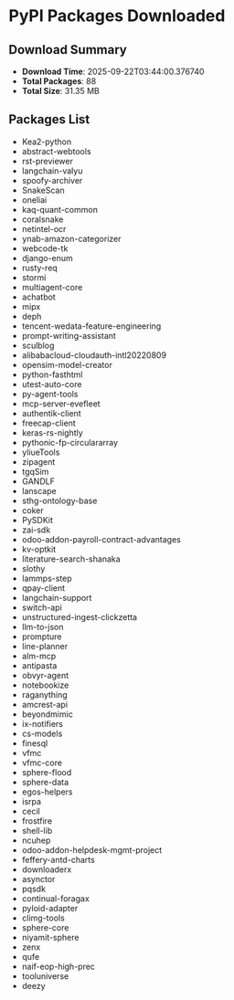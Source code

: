 # PyPI Packages Downloaded

## Download Summary
- **Download Time**: 2025-09-22T03:44:00.376740
- **Total Packages**: 88
- **Total Size**: 31.35 MB

## Packages List
- Kea2-python
- abstract-webtools
- rst-previewer
- langchain-valyu
- spoofy-archiver
- SnakeScan
- oneliai
- kaq-quant-common
- coralsnake
- netintel-ocr
- ynab-amazon-categorizer
- webcode-tk
- django-enum
- rusty-req
- stormi
- multiagent-core
- achatbot
- mipx
- deph
- tencent-wedata-feature-engineering
- prompt-writing-assistant
- sculblog
- alibabacloud-cloudauth-intl20220809
- opensim-model-creator
- python-fasthtml
- utest-auto-core
- py-agent-tools
- mcp-server-evefleet
- authentik-client
- freecap-client
- keras-rs-nightly
- pythonic-fp-circulararray
- yliueTools
- zipagent
- tgqSim
- GANDLF
- lanscape
- sthg-ontology-base
- coker
- PySDKit
- zai-sdk
- odoo-addon-payroll-contract-advantages
- kv-optkit
- literature-search-shanaka
- slothy
- lammps-step
- qpay-client
- langchain-support
- switch-api
- unstructured-ingest-clickzetta
- llm-to-json
- prompture
- line-planner
- alm-mcp
- antipasta
- obvyr-agent
- notebookize
- raganything
- amcrest-api
- beyondmimic
- ix-notifiers
- cs-models
- finesql
- vfmc
- vfmc-core
- sphere-flood
- sphere-data
- egos-helpers
- isrpa
- cecil
- frostfire
- shell-lib
- ncuhep
- odoo-addon-helpdesk-mgmt-project
- feffery-antd-charts
- downloaderx
- asynctor
- pqsdk
- continual-foragax
- pyloid-adapter
- climg-tools
- sphere-core
- niyamit-sphere
- zenx
- qufe
- naif-eop-high-prec
- tooluniverse
- deezy
